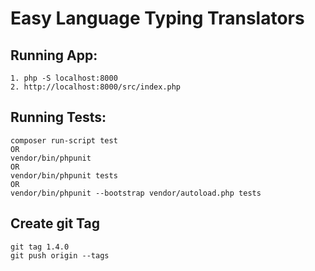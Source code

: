# Easy Language Typing Translators

## Running App:

    1. php -S localhost:8000 
    2. http://localhost:8000/src/index.php

## Running Tests:

    composer run-script test
    OR
    vendor/bin/phpunit
    OR
    vendor/bin/phpunit tests
    OR
    vendor/bin/phpunit --bootstrap vendor/autoload.php tests

## Create git Tag

    git tag 1.4.0
    git push origin --tags
